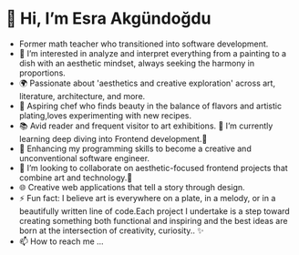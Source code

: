 # 👋 Hi, I’m Esra Akgündoğdu 
- Former math teacher who transitioned into software development.
- 👀 I’m interested in analyze and interpret everything from a painting to a dish with an aesthetic mindset, always seeking the harmony in proportions.
- 🌍 Passionate about 'aesthetics and creative exploration' across art, literature, architecture, and more.
- 🍳 Aspiring chef who finds beauty in the balance of flavors and artistic plating,loves experimenting with new recipes.
- 📚 Avid reader and frequent visitor to art exhibitions.
 🌱 I’m currently learning deep diving into Frontend development.🌟
- 📖 Enhancing my programming skills to become a creative and unconventional software engineer.
- 💞️ I’m looking to collaborate on aesthetic-focused frontend projects that combine art and technology.🎨 
- 🌐 Creative web applications that tell a story through design.
- ⚡ Fun fact: I believe art is everywhere on a plate, in a melody, or in a beautifully written line of code.Each project I undertake is a step toward creating something both functional and inspiring and the best ideas are born at the intersection of creativity, curiosity.. ✨
- 📫 How to reach me ...
<!---
Esrakgun/Esrakgun is a ✨ special ✨ repository because its `README.md` (this file) appears on your GitHub profile.
You can click the Preview link to take a look at your changes.
--->
